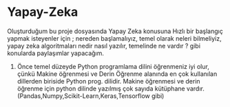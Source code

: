 # Yapay-Zeka

Oluşturduğum bu proje dosyasında Yapay Zeka konusuna Hızlı bir başlangıç yapmak isteyenler için ; nereden başlamalıyız, temel olarak neleri bilmeliyiz, yapay zeka algoritmaları nedir nasıl yazılır, temelinde ne vardır ? gibi konularda paylaşımlar yapacağım.

1) Önce temel düzeyde Python programlama dilini öğrenmeniz iyi olur, çünkü Makine öğrenmesi ve Derin Öğrenme alanında en çok kullanılan dillerden biriside Python prog. dilidir. Makine öğrenmesi ve derin öğrenme için python dilinde yazılmış çok sayıda kütüphane vardır. (Pandas,Numpy,Scikit-Learn,Keras,Tensorflow gibi)


